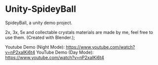 # Unity-SpideyBall
SpideyBall, a unity demo project.

2x, 3x, 5x and collectable crystals materials are made by me, feel free to use them. (Created with Blender.);

Youtube Demo (Night Mode): https://www.youtube.com/watch?v=nP2xaIKi6t4 
YouTube Demo (Day Mode):   https://www.youtube.com/watch?v=nP2xaIKi6t4
